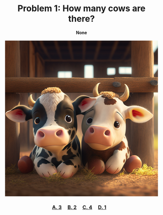 <h1 align="center">
Problem 1: How many cows are there?
</h1>

<h4 align="center">
None
</h4>

<p align="center">
<img src="cows.png" height="512"/>
</p>

<h3 align="center"><span><a href="https://raw.githubusercontent.com/rain1024/math/main/assets/lose0.png">A. 3</a></span>&nbsp;&nbsp;&nbsp;&nbsp;
<span><a href="https://raw.githubusercontent.com/rain1024/math/main/assets/win0.png">B. 2</a></span>&nbsp;&nbsp;&nbsp;&nbsp;
<span><a href="https://raw.githubusercontent.com/rain1024/math/main/assets/lose0.png">C. 4</a></span>&nbsp;&nbsp;&nbsp;&nbsp;
<span><a href="https://raw.githubusercontent.com/rain1024/math/main/assets/lose0.png">D. 1</a></span>&nbsp;&nbsp;&nbsp;&nbsp;
</h3>